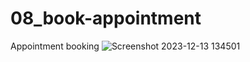 # 08_book-appointment
 Appointment booking
![Screenshot 2023-12-13 134501](https://github.com/Jeel1312/08_book-appointment/assets/153166867/8dfb4902-4e01-4773-8a47-972b62f2b774)
